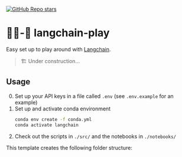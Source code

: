 [![GitHub Repo stars](https://img.shields.io/github/stars/ruankie/langchain-play)](https://github.com/ruankie/langchain-play)

# 🦜🔗-👾 langchain-play
Easy set up to play around with [Langchain](https://docs.langchain.com/docs/).
> 🏗️ Under construction...

## Usage
0. Set up your API keys in a file called `.env` (see `.env.example` for an example)
1. Set up and activate conda environment
    ```bash
    conda env create -f conda.yml
    conda activate langchain
    ```
2. Check out the scripts in `./src/` and the notebooks in `./notebooks/`

This template creates the following folder structure: